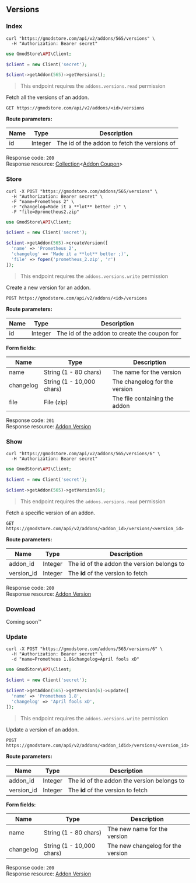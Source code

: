 ## Versions

### Index

```shell
curl "https://gmodstore.com/api/v2/addons/565/versions" \
  -H "Authorization: Bearer secret"
```

```php
use GmodStore\API\Client;

$client = new Client('secret');

$client->getAddon(565)->getVersions();
```

> This endpoint requires the `addons.versions.read` permission

Fetch all the versions of an addon.

`GET https://gmodstore.com/api/v2/addons/<id>/versions`

**Route parameters:**

Name | Type | Description
---- | ---- | -----------
id | Integer | The id of the addon to fetch the versions of

Response code: `200`<br>
Response resource: [Collection](#resource-types-collection)<[Addon Coupon](#resource-types-addon-coupon)>


### Store

```shell
curl -X POST "https://gmodstore.com/addons/565/versions" \
  -H "Authorization: Bearer secret" \
  -F "name=Prometheus 2" \
  -F "changelog=Made it a **lot** better ;)" \
  -F "file=@prometheus2.zip"
```

```php
use GmodStore\API\Client;

$client = new Client('secret');

$client->getAddon(565)->createVersion([
  'name' => 'Prometheus 2',
  'changelog' => 'Made it a **lot** better ;)',
  'file' => fopen('prometheus_2.zip', 'r')
]);
```

> This endpoint requires the `addons.versions.write` permission

Create a new version for an addon.

`POST https://gmodstore.com/api/v2/addons/<id>/versions`

**Route parameters:**

Name | Type | Description
---- | ---- | -----------
id | Integer | The id of the addon to create the coupon for

**Form fields:**

Name | Type | Description
---- | ---- | -----------
name      | String (1 - 80 chars)     | The name for the version
changelog | String (1 - 10,000 chars) | The changelog for the version
file      | File (zip)                | The file containing the addon

Response code: `201`<br>
Response resource: [Addon Version](#resource-types-addon-version)


### Show

```shell
curl "https://gmodstore.com/api/v2/addons/565/versions/6" \
  -H "Authorization: Bearer secret"
```

```php
use GmodStore\API\Client;

$client = new Client('secret');

$client->getAddon(565)->getVersion(6);
```

> This endpoint requires the `addons.versions.read` permission

Fetch a specific version of an addon.

`GET https://gmodstore.com/api/v2/addons/<addon_id>/versions/<version_id>`

**Route parameters:**

Name | Type | Description
---- | ---- | -----------
addon_id   | Integer | The id of the addon the version belongs to
version_id | Integer | The **id** of the version to fetch

Response code: `200`<br>
Response resource: [Addon Version](#resource-types-addon-version)


### Download
Coming soon™


### Update

```shell
curl -X POST "https://gmodstore.com/addons/565/versions/6" \
  -H "Authorization: Bearer secret" \
  -d "name=Prometheus 1.8&changelog=April fools xD"
```

```php
use GmodStore\API\Client;

$client = new Client('secret');

$client->getAddon(565)->getVersion(6)->update([
  'name' => 'Prometheus 1.8',
  'changelog' => 'April fools xD',
]);
```

> This endpoint requires the `addons.versions.write` permission

Update a version of an addon.

`POST https://gmodstore.com/api/v2/addons/<addon_idid>/versions/<version_id>`

**Route parameters:**

Name | Type | Description
---- | ---- | -----------
addon_id   | Integer | The id of the addon the version belongs to
version_id | Integer | The **id** of the version to fetch

**Form fields:**

Name | Type | Description
---- | ---- | -----------
name      | String (1 - 80 chars)     | The new name for the version
changelog | String (1 - 10,000 chars) | The new changelog for the version

Response code: `200`<br>
Response resource: [Addon Version](#resource-types-addon-version)
